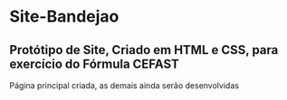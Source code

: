 # Site-Bandejao
## Protótipo de Site, Criado em HTML e CSS, para exercício do Fórmula CEFAST
Página principal criada, as demais ainda serão desenvolvidas
